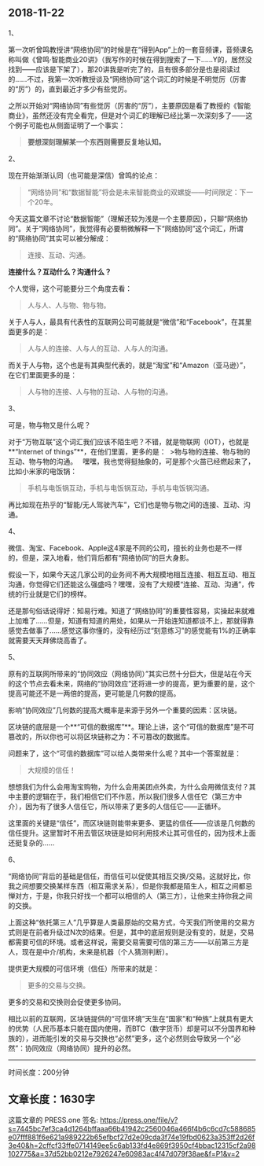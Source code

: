 2018-11-22
----
1、

第一次听曾鸣教授讲“网络协同”的时候是在“得到App”上的一套音频课，音频课名称叫做《曾鸣·智能商业20讲》（我写作的时候在得到搜索了一下……Y的，居然没找到——应该是下架了），那20讲我是听完了的，且有很多部分是也是阅读过的……不过，我第一次听教授谈及“网络协同”这个词汇的时候是不明觉厉（厉害的“厉”）的，直到最近才多少有些觉厉。

之所以开始对“网络协同”有些觉厉（厉害的“厉”），主要原因是看了教授的《智能商业》，虽然还没有完全看完，但是对个词汇的理解已经比第一次深刻多了——这个例子可能也从侧面证明了一个事实：
>**要想深刻理解某一个东西则需要反复地认知。**

2、

现在开始渐渐认同（也可能是深信）曾鸣的论点：
>“网络协同”和“数据智能”将会是未来智能商业的双螺旋——时间限定：下一个20年。

今天这篇文章不讨论“数据智能”（理解还较为浅是一个主要原因），只聊“网络协同”。关于“网络协同”，我觉得有必要稍微解释一下“网络协同”这个词汇，所谓的“网络协同”其实可以被分解成：
>连接、互动、沟通。

**连接什么？互动什么？沟通什么？**

个人觉得，这个可能要分三个角度去看：
>人与人、人与物、物与物。

关于人与人，最具有代表性的互联网公司可能就是“微信”和“Facebook”，在其里面更多的是：
>人与人的连接、人与人的互动、人与人的沟通。

而关于人与物，这个也是有其典型代表的，就是“淘宝”和“Amazon（亚马逊）”，在它们里面更多的是：
>人与物的连接、人与物的互动、人与物的沟通。

3、

可是，物与物又是什么呢？

对于“万物互联”这个词汇我们应该不陌生吧？不错，就是物联网（IOT），也就是**“Internet of things”**，在他们里面，更多的是：
 >物与物的连接、物与物的互动、物与物的沟通。
 
 嘿嘿，我也觉得挺抽象的，可是那个火苗已经燃起来了，比如小米家的电饭锅：
 >手机与电饭锅互动，手机与电饭锅互动，手机与电饭锅沟通。
 
 再比如现在热乎的“智能/无人驾驶汽车”，它们也是物与物之间的连接、互动、沟通。
 
4、
 
微信、淘宝、Facebook、Apple这4家是不同的公司，擅长的业务也是不一样的，但是，深入地看，他们背后都有“网络协同”的巨大身影。
 
假设一下，如果今天这几家公司的业务间不再大规模地相互连接、相互互动、相互沟通，你觉得它们还能这么强盛吗？嘿嘿，没有了大规模“连接、互动、沟通”，传统的行业就是它们的榜样。
 
还是那句俗话说得好：知易行难。知道了“网络协同”的重要性容易，实操起来就难上加难了……但是，知道有知道的用处，如果从一开始连知道都谈不上，那就得靠感觉去做事了……感觉这事你懂的，没有经历过“刻意练习”的感觉能有1%的正确率就需要天天拜佛烧高香了。
 
 
5、

原有的互联网所带来的“协同效应（网络协同）”其实已然十分巨大，但是站在今天的这个节点去看未来，网络的“协同效应”还将进一步的提高，更为重要的是，这个提高可能还不是一两倍的提高，更可能是几何数的提高。
 
影响“协同效应”几何数的提高大概率是来源于另外一个重要的因素：区块链。

区块链的底层是一个**“可信的数据库”**。理论上讲，这个“可信的数据库”是不可篡改的，所以你也可以将区块链称之为：不可篡改的数据库。
 
 问题来了，这个“可信的数据库”可以给人类带来什么呢？其中一个答案就是：
 >大规模的信任！
 
想想我们为什么会用淘宝购物，为什么会用美团点外卖，为什么会用微信支付？其中主要的逻辑在于，我们相信它们不作恶，所以我们很多人信任它（第三方中介），因为有了很多人信任它，所以带来了更多的人信任它——正循环。
 
这里面的关键是“信任”，而区块链则能带来更多、更猛的信任——应该是几何数的信任提升。这里暂时不用去管区块链是如何利用技术让其可信任的，因为技术上面还挺复杂的……
 
6、
 
“网络协同”背后的基础是信任，而信任可以促使其相互交换/交易。这就好比，你我之间想要交换某样东西（相互需求关系），但是你我都是陌生人，相互之间都忌惮对方，于是，你我只好找一个都可以相信的人（第三方），让他来主持你我之间的交换。

上面这种“依托第三人”几乎算是人类最原始的交易方式，今天我们所使用的交易方式则是在前者升级过N次的结果。但是，其中的底层规则是没有变的，就是，交易都需要可信的环境。或者这样说，需要交易需要可信的第三方——以前第三方是人，现在是中介/机构，未来是机器（个人猜测判断）。

提供更大规模的可信环境（信任）所带来的就是：
>更多的交易与交换。

更多的交易和交换则会促使更多协同。

相比以前的互联网，区块链提供的“可信环境”天生在“国家”和“种族”上就具有更大的优势（人民币基本只能在国内使用，而BTC（数字货币）却是可以不分国界和种族的），进而能引发的交易与交换也“必然”更多，这个必然则会导致另一个“必然”：协同效应（网络协同）提升的必然。

---
时间长度：200分钟

文章长度：1630字
----
这篇文章的 PRESS.one 签名:
https://press.one/file/v?s=7445bc7ef3ca4d1264bffaaa66b41942c2560046a466f4b6c6cd7c588685e07fff881f6e621a989222b65efbcf27d2e09cda3f74e19fbd0623a353ff2d26f3e40&h=2cffcf33ffe0714149ee5c6ab133fd4e869f3950cf4bbac12315cf2a98102775&a=37d52bb0212e7926247e60983ac4f47d079f38ae&f=P1&v=2

